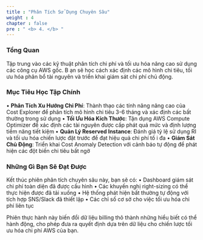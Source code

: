 ```yaml
---
title : "Phân Tích Sử Dụng Chuyên Sâu"
weight : 4
chapter : false
pre : " <b> 4. </b> "
---
```


### Tổng Quan
Tập trung vào các kỹ thuật phân tích chi phí và tối ưu hóa nâng cao sử dụng các công cụ AWS gốc. B ạn sẽ học cách xác định các mô hình chi tiêu, tối ưu hóa phân bổ tài nguyên và triển khai giám sát chi phí chủ động.

### Mục Tiêu Học Tập Chính
• **Phân Tích Xu Hướng Chi Phí**: Thành thạo các tính năng nâng cao của Cost Explorer để phân tích mô hình chi tiêu 3-6
tháng và xác định các bất thường trong sử dụng
• **Tối Ưu Hóa Kích Thước**: Tận dụng AWS Compute Optimizer để xác định các tài nguyên được cấp phát quá mức và định lượng tiềm năng tiết kiệm
• **Quản Lý Reserved Instance**: Đánh giá tỷ lệ sử dụng RI và tối ưu hóa chiến lược đặt trước để đạt hiệu quả chi phí tố
i đa
• **Giám Sát Chủ Động**: Triển khai Cost Anomaly Detection với cảnh báo tự động để phát hiện các đột biến chi tiêu bất
ngờ

### Những Gì Bạn Sẽ Đạt Được
Kết thúc phiên phân tích chuyên sâu này, bạn sẽ có:
• Dashboard giám sát chi phí toàn diện đã được cấu hình
• Các khuyến nghị right-sizing có thể thực hiện được đã tải xuống
• Hệ thống phát hiện bất thường tự động với tích hợp SNS/Slack đã thiết lập
• Các chỉ số cơ sở cho việc tối ưu hóa chi phí liên tục

Phiên thực hành này biến đổi dữ liệu billing thô thành những hiểu biết có thể hành động, cho phép đưa ra quyết định dựa
trên dữ liệu cho chiến lược tối ưu hóa chi phí AWS của bạn.